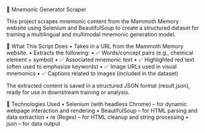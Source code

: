 🧠 Mnemonic Generator Scraper

This project scrapes mnemonic content from the Mammoth Memory website using Selenium and BeautifulSoup to create a structured dataset for training a multilingual and multimodal mnemonic generation model.

📌 What This Script Does
	•	Takes in a URL from the Mammoth Memory website.
	•	Extracts the following:
	•	✅ Words/concept pairs (e.g., chemical element + symbol)
	•	✅ Associated mnemonic text
	•	✅ Highlighted red text (often used to emphasize keywords)
	•	✅ Image URLs used in visual mnemonics
	•	✅ Captions related to images (included in the dataset)

The extracted content is saved in a structured JSON format (result.json), ready for use in downstream training or analysis.

🧪 Technologies Used
	•	Selenium (with headless Chrome) – for dynamic webpage interaction and rendering
	•	BeautifulSoup – for HTML parsing and data extraction
	•	re (Regex) – for HTML cleanup and string processing
	•	json – for data output
